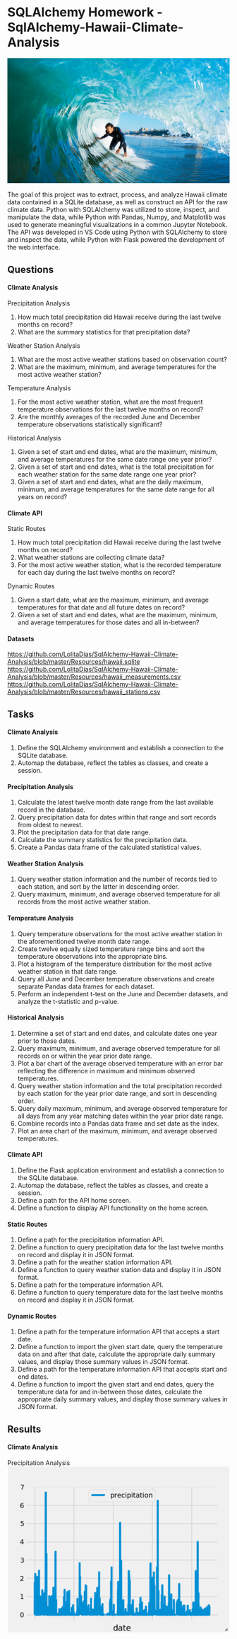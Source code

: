# SQLAlchemy Homework - SqlAlchemy-Hawaii-Climate-Analysis

![surfs-up.png](Images/surfs-up.png)

The goal of this project was to extract, process, and analyze Hawaii climate data contained in a SQLite database, as well as construct an API for the raw climate data. Python with SQLAlchemy was utilized to store, inspect, and manipulate the data, while Python with Pandas, Numpy, and Matplotlib was used to generate meaningful visualizations in a common Jupyter Notebook. The API was developed in VS Code using Python with SQLAlchemy to store and inspect the data, while Python with Flask powered the development of the web interface.

## Questions

#### Climate Analysis

Precipitation Analysis

1. How much total precipitation did Hawaii receive during the last twelve months on record?
2. What are the summary statistics for that precipitation data?

Weather Station Analysis

1. What are the most active weather stations based on observation count?
2. What are the maximum, minimum, and average temperatures for the most active weather station?

Temperature Analysis

1. For the most active weather station, what are the most frequent temperature observations for the last twelve months on record?
2. Are the monthly averages of the recorded June and December temperature observations statistically significant?

Historical Analysis

1. Given a set of start and end dates, what are the maximum, minimum, and average temperatures for the same date range one year prior?
2. Given a set of start and end dates, what is the total precipitation for each weather station for the same date range one year prior?
3. Given a set of start and end dates, what are the daily maximum, minimum, and average temperatures for the same date range for all years on record?

#### Climate API

Static Routes

1. How much total precipitation did Hawaii receive during the last twelve months on record?
2. What weather stations are collecting climate data?
3. For the most active weather station, what is the recorded temperature for each day during the last twelve months on record?

Dynamic Routes

1. Given a start date, what are the maximum, minimum, and average temperatures for that date and all future dates on record?
2. Given a set of start and end dates, what are the maximum, minimum, and average temperatures for those dates and all in-between?

#### Datasets
https://github.com/LolitaDias/SqlAlchemy-Hawaii-Climate-Analysis/blob/master/Resources/hawaii.sqlite
https://github.com/LolitaDias/SqlAlchemy-Hawaii-Climate-Analysis/blob/master/Resources/hawaii_measurements.csv
https://github.com/LolitaDias/SqlAlchemy-Hawaii-Climate-Analysis/blob/master/Resources/hawaii_stations.csv

## Tasks

#### Climate Analysis

1. Define the SQLAlchemy environment and establish a connection to the SQLite database.
2. Automap the database, reflect the tables as classes, and create a session.

#### Precipitation Analysis

1. Calculate the latest twelve month date range from the last available record in the database.
2. Query precipitation data for dates within that range and sort records from oldest to newest.
3. Plot the precipitation data for that date range.
4. Calculate the summary statistics for the precipitation data.
5. Create a Pandas data frame of the calculated statistical values.

#### Weather Station Analysis

1. Query weather station information and the number of records tied to each station, and sort by the latter in descending order.
2. Query maximum, minimum, and average observed temperature for all records from the most active weather station.

#### Temperature Analysis

1. Query temperature observations for the most active weather station in the aforementioned twelve month date range.
2. Create twelve equally sized temperature range bins and sort the temperature observations into the appropriate bins.
3. Plot a histogram of the temperature distribution for the most active weather station in that date range.
4. Query all June and December temperature observations and create separate Pandas data frames for each dataset.
5. Perform an independent t-test on the June and December datasets, and analyze the t-statistic and p-value.

#### Historical Analysis

1. Determine a set of start and end dates, and calculate dates one year prior to those dates.
2. Query maximum, minimum, and average observed temperature for all records on or within the year prior date range.
3. Plot a bar chart of the average observed temperature with an error bar reflecting the difference in maximum and minimum observed temperatures.
4. Query weather station information and the total precipitation recorded by each station for the year prior date range, and sort in descending order.
5. Query daily maximum, minimum, and average observed temperature for all days from any year matching dates within the year prior date range.
6. Combine records into a Pandas data frame and set date as the index.
7. Plot an area chart of the maximum, minimum, and average observed temperatures.

#### Climate API

1. Define the Flask application environment and establish a connection to the SQLite database.
2. Automap the database, reflect the tables as classes, and create a session.
3. Define a path for the API home screen.
4. Define a function to display API functionality on the home screen.

#### Static Routes

1. Define a path for the precipitation information API.
2. Define a function to query precipitation data for the last twelve months on record and display it in JSON format.
3. Define a path for the weather station information API.
4. Define a function to query weather station data and display it in JSON format.
5. Define a path for the temperature information API.
6. Define a function to query temperature data for the last twelve months on record and display it in JSON format.

#### Dynamic Routes

1. Define a path for the temperature information API that accepts a start date.
2. Define a function to import the given start date, query the temperature data on and after that date, calculate the appropriate daily summary values, and display those summary values in JSON format.
3. Define a path for the temperature information API that accepts start and end dates.
4. Define a function to import the given start and end dates, query the temperature data for and in-between those dates, calculate the appropriate daily summary values, and display those summary values in JSON format.

## Results

#### Climate Analysis

Precipitation Analysis
![prec](Images/precipitation.png)
